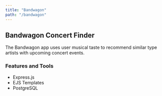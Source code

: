 ```yaml
---
title: "Bandwagon"
path: "/bandwagon"
---
```

## Bandwagon Concert Finder
The Bandwagon app uses user musical taste to recommend similar type artists with upcoming concert events.

### Features and Tools
- Express.js
- EJS Templates
- PostgreSQL